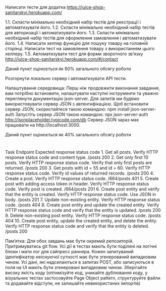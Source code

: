 Написати тести для додатка https://juice-shop-sanitarskyi.herokuapp.com/

1.1. Скласти мінімально необхідний набір тестів для реєстрації і автоматизувати його.
1.2. Скласти мінімально необхідний набір тестів для авторизації і автоматизувати його.
1.3. Скласти мінімально необхідний набір тестів для оформлення замовлення і автоматизувати його.
1.4. Написати хелпер функцію для пошуку товару на головній сторінці. Написати тест на замовлення товару з використанням цього хелперу.
1.5. Автоматизувати тест для форми зворотного звʼязку http://juice-shop-sanitarskyi.herokuapp.com/#/contact

Даний пункт оцінюється як 60% загального обсягу роботи

Розгорнути локально сервер і автоматизувати API тести.


Налаштування середовища:
Перш ніж продовжити виконання завдання, вам потрібно встановити, налаштувати наступні інструменти та уважно переглянути документацію json-server.
Для запитів ми будемо використовувати сервер JSON з автентифікацією. 
Щоб встановити сервер JSON, скористайтеся такою командою:
npm install json-server-auth
Запустіть сервер JSON такою командою:
npx json-server-auth http://jsonplaceholder.typicode.com/db
Сервер JSON зараз має працювати на http://localhost:3000.

Даний пункт оцінюється як 40% загального обсягу роботи


 #
 Task
 Endpoint
 Expected response status code
 1.
 Get all posts. Verify HTTP response status code and content type.
 /posts
 200
2.
Get only first 10 posts. Verify HTTP response status code. Verify that only first posts are returned.
/posts
 200
3.
Get posts with id = 55 and id = 60. Verify HTTP response status code. Verify id values of returned records.
/posts
 200
4.
Create a post. Verify HTTP response status code.
/664/posts
 401
5.
Create post with adding access token in header. Verify HTTP response status code. Verify post is created.
/664/posts
 201
6.
Create post entity and verify that the entity is created. Verify HTTP response status code. Use JSON in body.
/posts
 201
7.
Update non-existing entity. Verify HTTP response status code.
/posts
 404
8.
Create post entity and update the created entity. Verify HTTP response status code and verify that the entity is updated.
/posts
 200
9.
Delete non-existing post entity. Verify HTTP response status code.
/posts
 404
10.
Create post entity, update the created entity, and delete the entity. Verify HTTP response status code and verify that the entity is deleted.
/posts
 200




Памʼятка:
Для обох завдань має бути окремий репозиторій.
Притримуватись git flow.
Усі дії в тестах мають бути поділені на логічні блоки і мати лог для сайпресс раннера.
Кожен запитуваний ідентифікатор неіснуючої сутності має бути згенерований випадковим чином.
Усі дані, які надсилаються в запитах POST, або записуються в поля на UI мають бути згенеровані випадковим чином.
Зберігайте високу якість коду (оптимізуйте код, уникайте дублювання коду, у візуальних тестах застосовуйте Page Object pattern, структуруйте файли та додавайте відступи, не залишайте невикористаних імпортів)
